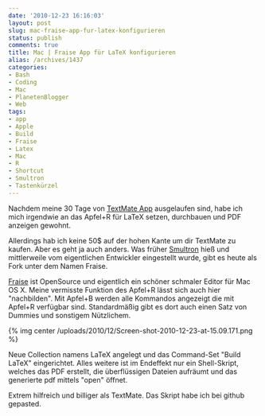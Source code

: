 ```yaml
---
date: '2010-12-23 16:16:03'
layout: post
slug: mac-fraise-app-fur-latex-konfigurieren
status: publish
comments: true
title: Mac | Fraise App für LaTeX konfigurieren
alias: /archives/1437
categories:
- Bash
- Coding
- Mac
- PlanetenBlogger
- Web
tags:
- app
- Apple
- Build
- Fraise
- Latex
- Mac
- R
- Shortcut
- Smultron
- Tastenkürzel
---
```


Nachdem meine 30 Tage von [TextMate App](http://macromates.com/) ausgelaufen sind, habe ich mich irgendwie an das Apfel+R für LaTeX setzen, durchbauen und PDF anzeigen gewohnt.

Allerdings hab ich keine 50$ auf der hohen Kante um dir TextMate zu kaufen. Aber es geht ja auch anders. Was früher [ Smultron](http://en.wikipedia.org/wiki/Smultron) hieß und mittlerweile vom eigentlichen Entwickler eingestellt wurde, gibt es heute als Fork unter dem Namen Fraise.

[Fraise](https://github.com/jfmoy/Fraise/) ist OpenSource und eigentlich ein schöner schmaler Editor für Mac OS X.  Meine vermisste Funktion des Apfel+R lässt sich auch hier "nachbilden". Mit Apfel+B werden alle Kommandos angezeigt die mit Apfel+R verfügbar sind. Standardmäßig gibt es dort auch einen Satz von Dummies und sonstigem Nützlichem.

{% img center /uploads/2010/12/Screen-shot-2010-12-23-at-15.09.171.png %}

Neue Collection namens LaTeX angelegt und das Command-Set "Build LaTeX" eingerichtet. Alles weitere ist im Endeffekt nur ein Shell-Skript, welches das PDF erstellt, die überflüssigen Dateien aufräumt und das generierte pdf mittels "open" öffnet.

Extrem hilfreich und billiger als TextMate. Das Skript habe ich bei github gepasted.



